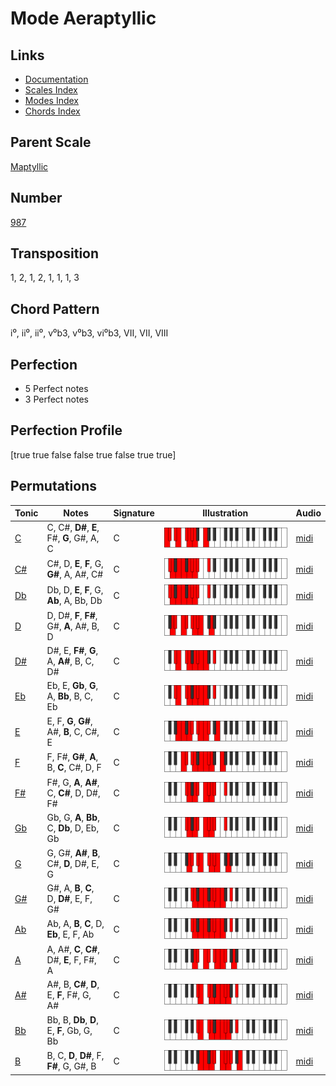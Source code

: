 # Mode Aeraptyllic

## Links

- [Documentation](README.md)
- [Scales Index](Scales.md)
- [Modes Index](Modes.md)
- [Chords Index](Chords.md)

## Parent Scale

[Maptyllic](ScaleMaptyllic.md)

## Number

[987](https://ianring.com/musictheory/scales/987)

## Transposition

1, 2, 1, 2, 1, 1, 1, 3

## Chord Pattern

i⁰, ii⁰, ii⁰, v⁰b3, v⁰b3, vi⁰b3, VII, VII, VIII

## Perfection

- 5 Perfect notes
- 3 Perfect notes

## Perfection Profile

[true true false false true false true true]

## Permutations

| Tonic | Notes | Signature | Illustration | Audio |
|-------|-------|-----------|--------------|-------|
| [C](ModeCNaturalAeraptyllic.md) | C, C#, **D#**, **E**, F#, **G**, G#, A, C | C | ![CNaturalAeraptyllic](ModeCNaturalAeraptyllic.png) | [midi](https://github.com/edipermadi/music/blob/main/docs/ModeCNaturalAeraptyllic.mid?raw=true) |
| [C#](ModeCSharpAeraptyllic.md) | C#, D, **E**, **F**, G, **G#**, A, A#, C# | C | ![CSharpAeraptyllic](ModeCSharpAeraptyllic.png) | [midi](https://github.com/edipermadi/music/blob/main/docs/ModeCSharpAeraptyllic.mid?raw=true) |
| [Db](ModeDFlatAeraptyllic.md) | Db, D, **E**, **F**, G, **Ab**, A, Bb, Db | C | ![DFlatAeraptyllic](ModeDFlatAeraptyllic.png) | [midi](https://github.com/edipermadi/music/blob/main/docs/ModeDFlatAeraptyllic.mid?raw=true) |
| [D](ModeDNaturalAeraptyllic.md) | D, D#, **F**, **F#**, G#, **A**, A#, B, D | C | ![DNaturalAeraptyllic](ModeDNaturalAeraptyllic.png) | [midi](https://github.com/edipermadi/music/blob/main/docs/ModeDNaturalAeraptyllic.mid?raw=true) |
| [D#](ModeDSharpAeraptyllic.md) | D#, E, **F#**, **G**, A, **A#**, B, C, D# | C | ![DSharpAeraptyllic](ModeDSharpAeraptyllic.png) | [midi](https://github.com/edipermadi/music/blob/main/docs/ModeDSharpAeraptyllic.mid?raw=true) |
| [Eb](ModeEFlatAeraptyllic.md) | Eb, E, **Gb**, **G**, A, **Bb**, B, C, Eb | C | ![EFlatAeraptyllic](ModeEFlatAeraptyllic.png) | [midi](https://github.com/edipermadi/music/blob/main/docs/ModeEFlatAeraptyllic.mid?raw=true) |
| [E](ModeENaturalAeraptyllic.md) | E, F, **G**, **G#**, A#, **B**, C, C#, E | C | ![ENaturalAeraptyllic](ModeENaturalAeraptyllic.png) | [midi](https://github.com/edipermadi/music/blob/main/docs/ModeENaturalAeraptyllic.mid?raw=true) |
| [F](ModeFNaturalAeraptyllic.md) | F, F#, **G#**, **A**, B, **C**, C#, D, F | C | ![FNaturalAeraptyllic](ModeFNaturalAeraptyllic.png) | [midi](https://github.com/edipermadi/music/blob/main/docs/ModeFNaturalAeraptyllic.mid?raw=true) |
| [F#](ModeFSharpAeraptyllic.md) | F#, G, **A**, **A#**, C, **C#**, D, D#, F# | C | ![FSharpAeraptyllic](ModeFSharpAeraptyllic.png) | [midi](https://github.com/edipermadi/music/blob/main/docs/ModeFSharpAeraptyllic.mid?raw=true) |
| [Gb](ModeGFlatAeraptyllic.md) | Gb, G, **A**, **Bb**, C, **Db**, D, Eb, Gb | C | ![GFlatAeraptyllic](ModeGFlatAeraptyllic.png) | [midi](https://github.com/edipermadi/music/blob/main/docs/ModeGFlatAeraptyllic.mid?raw=true) |
| [G](ModeGNaturalAeraptyllic.md) | G, G#, **A#**, **B**, C#, **D**, D#, E, G | C | ![GNaturalAeraptyllic](ModeGNaturalAeraptyllic.png) | [midi](https://github.com/edipermadi/music/blob/main/docs/ModeGNaturalAeraptyllic.mid?raw=true) |
| [G#](ModeGSharpAeraptyllic.md) | G#, A, **B**, **C**, D, **D#**, E, F, G# | C | ![GSharpAeraptyllic](ModeGSharpAeraptyllic.png) | [midi](https://github.com/edipermadi/music/blob/main/docs/ModeGSharpAeraptyllic.mid?raw=true) |
| [Ab](ModeAFlatAeraptyllic.md) | Ab, A, **B**, **C**, D, **Eb**, E, F, Ab | C | ![AFlatAeraptyllic](ModeAFlatAeraptyllic.png) | [midi](https://github.com/edipermadi/music/blob/main/docs/ModeAFlatAeraptyllic.mid?raw=true) |
| [A](ModeANaturalAeraptyllic.md) | A, A#, **C**, **C#**, D#, **E**, F, F#, A | C | ![ANaturalAeraptyllic](ModeANaturalAeraptyllic.png) | [midi](https://github.com/edipermadi/music/blob/main/docs/ModeANaturalAeraptyllic.mid?raw=true) |
| [A#](ModeASharpAeraptyllic.md) | A#, B, **C#**, **D**, E, **F**, F#, G, A# | C | ![ASharpAeraptyllic](ModeASharpAeraptyllic.png) | [midi](https://github.com/edipermadi/music/blob/main/docs/ModeASharpAeraptyllic.mid?raw=true) |
| [Bb](ModeBFlatAeraptyllic.md) | Bb, B, **Db**, **D**, E, **F**, Gb, G, Bb | C | ![BFlatAeraptyllic](ModeBFlatAeraptyllic.png) | [midi](https://github.com/edipermadi/music/blob/main/docs/ModeBFlatAeraptyllic.mid?raw=true) |
| [B](ModeBNaturalAeraptyllic.md) | B, C, **D**, **D#**, F, **F#**, G, G#, B | C | ![BNaturalAeraptyllic](ModeBNaturalAeraptyllic.png) | [midi](https://github.com/edipermadi/music/blob/main/docs/ModeBNaturalAeraptyllic.mid?raw=true) |
